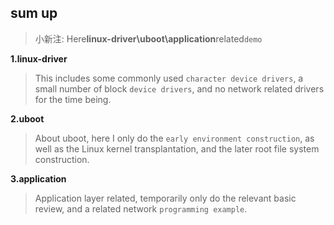 ## sum up

> 小新注: Here**linux-driver\uboot\application**related``demo``

**1.linux-driver** 
> This includes some commonly used ``character device drivers``, a small number of block ``device drivers``, and no network related drivers for the time being.

**2.uboot**
> About uboot, here I only do the ``early environment construction``, as well as the Linux kernel transplantation, and the later root file system construction.

**3.application**
> Application layer related, temporarily only do the relevant basic review, and a related network ``programming example``.

